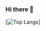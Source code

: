 ### Hi there 👋

<!--
[![Ananthsada's GitHub stats](https://github-readme-stats.vercel.app/api?username=Ananthsada)]
-->
[![Top Langs](https://github-readme-stats.vercel.app/api/top-langs/?username=Ananthsada&langs_count=12&layout=compact)]

<!--
**Ananthsada/Ananthsada** is a ✨ _special_ ✨ repository because its `README.md` (this file) appears on your GitHub profile.

Here are some ideas to get you started:

- 🔭 I’m currently working on ...
- 🌱 I’m currently learning ...
- 👯 I’m looking to collaborate on ...
- 🤔 I’m looking for help with ...
- 💬 Ask me about ...
- 📫 How to reach me: ...
- 😄 Pronouns: ...
- ⚡ Fun fact: ...
-->
